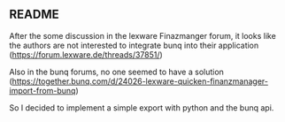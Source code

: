 README
------

After the some discussion in the lexware Finazmanger forum, it looks
like the authors are not interested to integrate bunq into their
application (https://forum.lexware.de/threads/37851/)

Also in the bunq forums, no one seemed to have a solution
(https://together.bunq.com/d/24026-lexware-quicken-finanzmanager-import-from-bunq)

So I decided to implement a simple export with python and the bunq
api.
